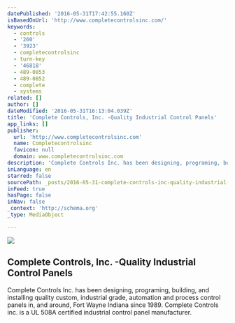 ```yaml
---
datePublished: '2016-05-31T17:42:55.160Z'
isBasedOnUrl: 'http://www.completecontrolsinc.com/'
keywords:
  - controls
  - '260'
  - '3923'
  - completecontrolsinc
  - turn-key
  - '46818'
  - 489-0853
  - 489-0852
  - complete
  - systems
related: []
author: []
dateModified: '2016-05-31T16:13:04.039Z'
title: 'Complete Controls, Inc. -Quality Industrial Control Panels'
app_links: []
publisher:
  url: 'http://www.completecontrolsinc.com'
  name: Completecontrolsinc
  favicon: null
  domain: www.completecontrolsinc.com
description: 'Complete Controls Inc. has been designing, programing, building, and installing quality custom, industrial grade, automation and process control panels in, and around, Fort Wayne Indiana since 1989. Complete Controls inc. is a UL 508A certified industrial control panel manufacturer.'
inLanguage: en
starred: false
sourcePath: _posts/2016-05-31-complete-controls-inc-quality-industrial-control-panels.md
inFeed: true
hasPage: false
inNav: false
_context: 'http://schema.org'
_type: MediaObject

---
```

<article style=""><img src="https://the-grid-user-content.s3-us-west-2.amazonaws.com/de7f3806-f7da-4854-8013-5bbc0506fa76.jpg" /><h1>Complete Controls, Inc. -Quality Industrial Control Panels</h1><p>Complete Controls Inc. has been designing, programing, building, and installing quality custom, industrial grade, automation and process control panels in, and around, Fort Wayne Indiana since 1989. Complete Controls inc. is a UL 508A certified industrial control panel manufacturer.</p></article>